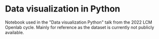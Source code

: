 # Data visualization in Python
Notebook used in the "Data visualization Python" talk from the 2022 LCM Openlab cycle. Mainly for reference as the dataset is currently not publicly available.
